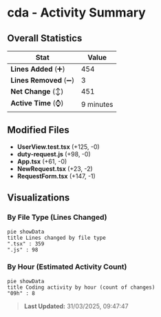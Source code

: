 # cda - Activity Summary 

## Overall Statistics

| Stat                   | Value                                                             |
| ---------------------- | ----------------------------------------------------------------- |
| **Lines Added** (➕)   | 454                                          |
| **Lines Removed** (➖) | 3                                        |
| **Net Change** (↕)    | 451                |
| **Active Time** (⌚)   | 9 minutes |


## Modified Files
- **UserView.test.tsx** (+125, -0)
- **duty-request.js** (+98, -0)
- **App.tsx** (+61, -0)
- **NewRequest.tsx** (+23, -2)
- **RequestForm.tsx** (+147, -1)

## Visualizations

### By File Type (Lines Changed)

```mermaid
pie showData
title Lines changed by file type
".tsx" : 359
".js" : 98
```

### By Hour (Estimated Activity Count)

```mermaid
pie showData
title Coding activity by hour (count of changes)
"09h" : 8
```


> **Last Updated:** 31/03/2025, 09:47:47